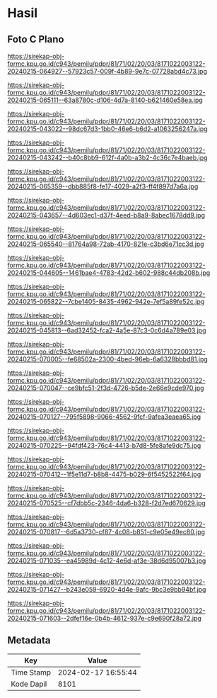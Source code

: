 # Hasil

## Foto C Plano

https://sirekap-obj-formc.kpu.go.id/c943/pemilu/pdpr/81/71/02/20/03/8171022003122-20240215-064927--57923c57-009f-4b89-9e7c-07728abd4c73.jpg

https://sirekap-obj-formc.kpu.go.id/c943/pemilu/pdpr/81/71/02/20/03/8171022003122-20240215-065111--63a8780c-d106-4d7a-8140-b621460e58ea.jpg

https://sirekap-obj-formc.kpu.go.id/c943/pemilu/pdpr/81/71/02/20/03/8171022003122-20240215-043022--98dc67d3-1bb0-46e6-b6d2-a1063256247a.jpg

https://sirekap-obj-formc.kpu.go.id/c943/pemilu/pdpr/81/71/02/20/03/8171022003122-20240215-043242--b40c8bb9-612f-4a0b-a3b2-4c36c7e4baeb.jpg

https://sirekap-obj-formc.kpu.go.id/c943/pemilu/pdpr/81/71/02/20/03/8171022003122-20240215-065359--dbb885f8-fe17-4029-a2f3-ff4f897d7a6a.jpg

https://sirekap-obj-formc.kpu.go.id/c943/pemilu/pdpr/81/71/02/20/03/8171022003122-20240215-043657--4d603ec1-d37f-4eed-b8a9-8abec1678dd9.jpg

https://sirekap-obj-formc.kpu.go.id/c943/pemilu/pdpr/81/71/02/20/03/8171022003122-20240215-065540--81764a98-72ab-4170-821e-c3bd6e71cc3d.jpg

https://sirekap-obj-formc.kpu.go.id/c943/pemilu/pdpr/81/71/02/20/03/8171022003122-20240215-044605--1461bae4-4783-42d2-b602-988c44db208b.jpg

https://sirekap-obj-formc.kpu.go.id/c943/pemilu/pdpr/81/71/02/20/03/8171022003122-20240215-065822--7cbe1405-8435-4962-942e-7ef5a89fe52c.jpg

https://sirekap-obj-formc.kpu.go.id/c943/pemilu/pdpr/81/71/02/20/03/8171022003122-20240215-045813--6ad32452-fca2-4a5e-87c3-0c6d4a789e03.jpg

https://sirekap-obj-formc.kpu.go.id/c943/pemilu/pdpr/81/71/02/20/03/8171022003122-20240215-070005--fe68502a-2300-4bed-96eb-6a6328bbbd81.jpg

https://sirekap-obj-formc.kpu.go.id/c943/pemilu/pdpr/81/71/02/20/03/8171022003122-20240215-070047--ce9bfc51-2f3d-4726-b5de-2e66e9cde970.jpg

https://sirekap-obj-formc.kpu.go.id/c943/pemilu/pdpr/81/71/02/20/03/8171022003122-20240215-070127--795f5898-9066-4562-9fcf-9afea3eaea65.jpg

https://sirekap-obj-formc.kpu.go.id/c943/pemilu/pdpr/81/71/02/20/03/8171022003122-20240215-070225--94fdf423-76c4-4413-b7d8-5fe8afe9dc75.jpg

https://sirekap-obj-formc.kpu.go.id/c943/pemilu/pdpr/81/71/02/20/03/8171022003122-20240215-070412--1f5e11d7-b8b8-4475-b029-6f5452522f64.jpg

https://sirekap-obj-formc.kpu.go.id/c943/pemilu/pdpr/81/71/02/20/03/8171022003122-20240215-070525--cf7dbb5c-2346-4da6-b328-f2d7ed670629.jpg

https://sirekap-obj-formc.kpu.go.id/c943/pemilu/pdpr/81/71/02/20/03/8171022003122-20240215-070817--6d5a3730-cf87-4c08-b851-c9e05e49ec80.jpg

https://sirekap-obj-formc.kpu.go.id/c943/pemilu/pdpr/81/71/02/20/03/8171022003122-20240215-071035--ea45989d-4c12-4e6d-af3e-38d6d95007b3.jpg

https://sirekap-obj-formc.kpu.go.id/c943/pemilu/pdpr/81/71/02/20/03/8171022003122-20240215-071427--b243e059-6920-4d4e-9afc-9bc3e9bb94bf.jpg

https://sirekap-obj-formc.kpu.go.id/c943/pemilu/pdpr/81/71/02/20/03/8171022003122-20240215-071603--2dfef16e-0b4b-4612-937e-c9e690f28a72.jpg


## Metadata

| Key        | Value               |
| ---------- | ------------------- |
| Time Stamp | 2024-02-17 16:55:44 |
| Kode Dapil | 8101                |



